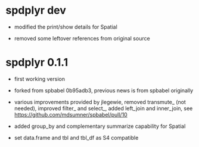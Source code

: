 # spdplyr dev

* modified the print/show details for Spatial 

* removed some leftover references from original source

# spdplyr 0.1.1

* first working version 

* forked from spbabel 0b95adb3, previous news is from spbabel originally

* various improvements provided by jlegewie, removed transmute_ (not needed), improved filter_ and select_, added left_join and inner_join, see https://github.com/mdsumner/spbabel/pull/10

* added group_by and complementary summarize capability for Spatial 

* set data.frame and tbl and tbl_df as S4 compatible

